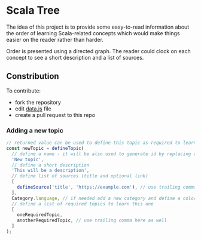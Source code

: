 # Scala Tree

The idea of this project is to provide some easy-to-read information about the order of learning Scala-related concepts which would make things easier on the reader rather than harder.

Order is presented using a directed graph. The reader could clock on each concept to see a short description and a list of sources.

## Constribution

To contribute:

 * fork the repository
 * edit [data.js](data.js) file
 * create a pull request to this repo

### Adding a new topic

```javascript
// returned value can be used to define this topic as required to learn another one
const newTopic = defineTopic(
  // define a name - it will be also used to generate id by replacing all non-letters with '-''
  'New topic',
  // define a short description
  'This will be a description',
  // define list of sources (title and optional link)
  [
    defineSource('title', 'https://example.com'), // use trailing commas
  ],
  Category.language, // if needed add a new category and define a color for it
  // define a list of required topics to learn this one 
  [
    oneRequiredTopic,
    anotherRequiredTopic, // use trailing comma here as well
  ]
);
```
